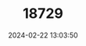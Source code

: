 ---
title: "18729"
category: "Pteropus hypomelanus"
draft: false
date: 2024-02-22 13:03:50
languages:
  English: ["Small Flying-fox", "Variable Flying-fox", "Variable Flying Fox", "Island Flying Fox"]
  Spanish; Castilian: ["Zorro Volador Pequeño"]
---